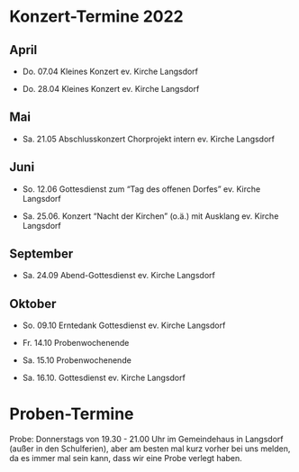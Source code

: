 
# Konzert-Termine 2022

## April

- Do. 07.04 Kleines Konzert ev. Kirche Langsdorf

- Do. 28.04 Kleines Konzert ev. Kirche Langsdorf

## Mai

- Sa. 21.05 Abschlusskonzert Chorprojekt intern ev. Kirche Langsdorf

## Juni

- So. 12.06 Gottesdienst zum “Tag des offenen Dorfes” ev. Kirche Langsdorf

- Sa. 25.06. Konzert “Nacht der Kirchen” (o.ä.) mit Ausklang ev. Kirche Langsdorf

## September

- Sa. 24.09 Abend-Gottesdienst ev. Kirche Langsdorf

## Oktober

- So. 09.10 Erntedank Gottesdienst ev. Kirche Langsdorf

- Fr. 14.10 Probenwochenende

- Sa. 15.10 Probenwochenende

- Sa. 16.10. Gottesdienst ev. Kirche Langsdorf

# Proben-Termine

Probe: Donnerstags von 19.30 - 21.00 Uhr im Gemeindehaus in Langsdorf (außer in den Schulferien), aber am besten mal kurz vorher bei uns melden, da es immer mal sein kann, dass wir eine Probe verlegt haben.
